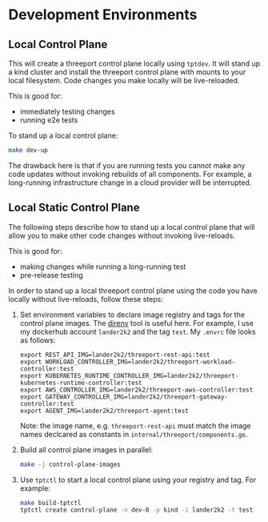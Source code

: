 # Development Environments

## Local Control Plane

This will create a threeport control plane locally using `tptdev`.  It will stand
up a kind cluster and install the threeport control plane with mounts to your
local filesystem.  Code changes you make locally will be live-reloaded.

This is good for:
* immediately testing changes
* running e2e tests

To stand up a local control plane:

```bash
make dev-up
```

The drawback here is that if you are running tests you cannot make any code
updates without invoking rebuilds of all components.  For example, a long-running
infrastructure change in a cloud provider will be interrupted.

## Local Static Control Plane

The following steps describe how to stand up a local control plane that will
allow you to make other code changes without invoking live-reloads.

This is good for:
* making changes while running a long-running test
* pre-release testing

In order to stand up a local threeport control plane using the code you have
locally without live-reloads, follow these steps:

1. Set environment variables to declare image registry and tags for the control
   plane images.  The [direnv](https://direnv.net/) tool is useful here.  For
   example, I use my dockerhub account `lander2k2` and the tag `test`.  My
   `.envrc` file looks as follows:

   ```
   export REST_API_IMG=lander2k2/threeport-rest-api:test
   export WORKLOAD_CONTROLLER_IMG=lander2k2/threeport-workload-controller:test
   export KUBERNETES_RUNTIME_CONTROLLER_IMG=lander2k2/threeport-kubernetes-runtime-controller:test
   export AWS_CONTROLLER_IMG=lander2k2/threeport-aws-controller:test
   export GATEWAY_CONTROLLER_IMG=lander2k2/threeport-gateway-controller:test
   export AGENT_IMG=lander2k2/threeport-agent:test
   ```

   Note: the image name, e.g. `threeport-rest-api` must match the image names
   declcared as constants in `internal/threeport/components.go`.

1. Build all control plane images in parallel:

   ```bash
   make -j control-plane-images
   ```

1. Use `tptctl` to start a local control plane using your registry and tag.  For
   example:

   ```bash
   make build-tptctl
   tptctl create control-plane -n dev-0 -p kind -i lander2k2 -t test
   ```

